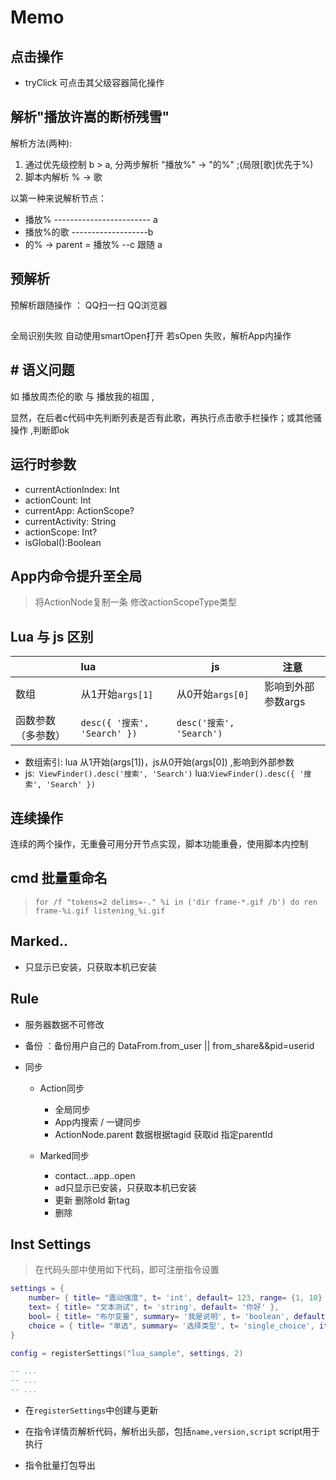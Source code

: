 # Memo

## 点击操作
- tryClick 可点击其父级容器简化操作

## 解析"播放许嵩的断桥残雪"

解析方法(两种):


1. 通过优先级控制 b > a, 分两步解析 "播放%" -> "的%"  ;(局限[歌]优先于%)
2. 脚本内解析 % -> 歌

以第一种来说解析节点：
- 播放%    ------------------------ a
- 播放%的歌   -------------------b
- 的%  -> parent = 播放%  --c    跟随 a

## 预解析
预解析跟随操作 ：  QQ扫一扫  QQ浏览器

## 
全局识别失败 自动使用smartOpen打开 若sOpen 失败，解析App内操作
## # 语义问题

如 播放周杰伦的歌 与 播放我的祖国 ,

显然，在后者c代码中先判断列表是否有此歌，再执行点击歌手栏操作；或其他骚操作 ,判断即ok

## 运行时参数

- currentActionIndex: Int
- actionCount: Int
- currentApp: ActionScope?
- currentActivity: String
- actionScope: Int?
- isGlobal():Boolean

## App内命令提升至全局

> 将ActionNode复制一条 修改actionScopeType类型


## Lua 与 js 区别

|                    | lua                          | js                       | 注意               |
| :----------------- | :--------------------------- | ------------------------ | ------------------ |
| 数组               | 从1开始`args[1]`             | 从0开始`args[0]`         | 影响到外部参数args |
| 函数参数（多参数） | `desc({ '搜索', 'Search' })` | `desc('搜索', 'Search')` |                    |



- 数组索引: lua 从1开始(args[1])，js从0开始(args[0]) ,影响到外部参数
- js:` ViewFinder().desc('搜索', 'Search')`   lua:`ViewFinder().desc({ '搜索', 'Search' })`

## 连续操作

连续的两个操作，无重叠可用分开节点实现，脚本功能重叠，使用脚本内控制

## cmd 批量重命名 

> `for /f "tokens=2 delims=-." %i in ('dir frame-*.gif /b') do ren  frame-%i.gif listening_%i.gif`

## Marked.. 

- 只显示已安装，只获取本机已安装

## Rule

- 服务器数据不可修改

- 备份 ：备份用户自己的 DataFrom.from_user || from_share&&pid=userid

- 同步
  - Action同步
    - 全局同步
    - App内搜索 / 一键同步 
    - ActionNode.parent 数据根据tagid 获取id 指定parentId
    
  - Marked同步
    - contact...app..open
    - ad只显示已安装，只获取本机已安装
    - 更新 删除old 新tag
    - 删除 
    
## Inst Settings

> 在代码头部中使用如下代码，即可注册指令设置
```lua
settings = {
    number= { title= "震动强度", t= 'int', default= 123, range= {1, 10} },
    text= { title= "文本测试", t= 'string', default= '你好' },
    bool= { title= "布尔变量", summary= '我是说明', t= 'boolean', default= false },
    choice = { title= "单选", summary= '选择类型', t= 'single_choice', items= {'一', '二'} }
}

config = registerSettings("lua_sample", settings, 2)

-- ...
-- ...
-- ...

```

- 在`registerSettings`中创建与更新
- 在指令详情页解析代码，解析出头部，包括`name,version,script`  script用于执行

- 指令批量打包导出

